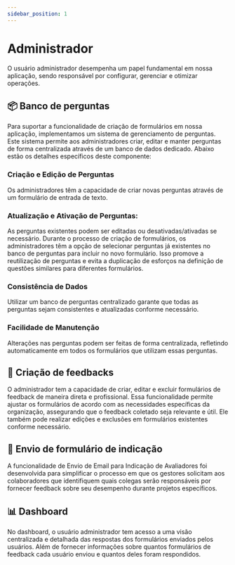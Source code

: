 ```yaml
---
sidebar_position: 1
---
```


# Administrador

O usuário administrador desempenha um papel fundamental em nossa aplicação, sendo responsável por configurar, gerenciar e otimizar operações.

## 📦 Banco de perguntas

Para suportar a funcionalidade de criação de formulários em nossa aplicação, implementamos um sistema de gerenciamento de perguntas. Este sistema permite aos administradores criar, editar e manter perguntas de forma centralizada através de um banco de dados dedicado. Abaixo estão os detalhes específicos deste componente:

### Criação e Edição de Perguntas 
Os administradores têm a capacidade de criar novas perguntas através de um formulário de entrada de texto. 

### Atualização e Ativação de Perguntas: 
As perguntas existentes podem ser editadas ou desativadas/ativadas se necessário. 
Durante o processo de criação de formulários, os administradores têm a opção de selecionar perguntas já existentes no banco de perguntas para incluir no novo formulário. Isso promove a reutilização de perguntas e evita a duplicação de esforços na definição de questões similares para diferentes formulários.

### Consistência de Dados 
Utilizar um banco de perguntas centralizado garante que todas as perguntas sejam consistentes e atualizadas conforme necessário.

### Facilidade de Manutenção
Alterações nas perguntas podem ser feitas de forma centralizada, refletindo automaticamente em todos os formulários que utilizam essas perguntas.


## 📝 Criação de feedbacks
O administrador tem a capacidade de criar, editar e excluir formulários de feedback de maneira direta e profissional. Essa funcionalidade permite ajustar os formulários de acordo com as necessidades específicas da organização, assegurando que o feedback coletado seja relevante e útil. Ele também pode realizar edições e exclusões em formulários existentes conforme necessário.

## 📨 Envio de formulário de indicação
A funcionalidade de Envio de Email para Indicação de Avaliadores foi desenvolvida para simplificar o processo em que os gestores solicitam aos colaboradores que identifiquem quais colegas serão responsáveis por fornecer feedback sobre seu desempenho durante projetos específicos.

## 📊 Dashboard
No dashboard, o usuário administrador tem acesso a uma visão centralizada e detalhada das respostas dos formulários enviados pelos usuários.
Além de fornecer informações sobre quantos formulários de feedback cada usuário enviou e quantos deles foram respondidos.